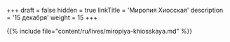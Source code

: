 +++
draft = false
hidden = true
linkTitle = 'Миропия Хиосская'
description = '15 декабря'
weight = 15
+++

{{% include file="content/ru/lives/miropiya-khiosskaya.md" %}}
